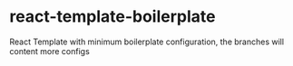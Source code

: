 # react-template-boilerplate
React Template with minimum boilerplate configuration, the branches will content more configs
